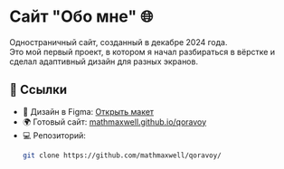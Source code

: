 # Сайт "Обо мне" 🌐

Одностраничный сайт, созданный в декабре 2024 года.  
Это мой первый проект, в котором я начал разбираться в вёрстке и сделал адаптивный дизайн для разных экранов.

## 🔗 Ссылки

- 🎨 Дизайн в Figma: [Открыть макет](https://www.figma.com/design/Uxh1eQCKuPSQL2x2qhUG5o/%D0%A1%D0%B0%D0%B9%D1%82-%22%D0%9E%D0%B1%D0%BE-%D0%BC%D0%BD%D0%B5%22--Copy-?node-id=0-1&p=f&t=vbvQxleix4nRHJle-0)
- 🌍 Готовый сайт: [mathmaxwell.github.io/qoravoy](https://mathmaxwell.github.io/qoravoy/)
- 💻 Репозиторий:
  ```bash
  git clone https://github.com/mathmaxwell/qoravoy/
